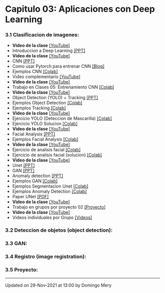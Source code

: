 
# Capitulo 03: Aplicaciones con Deep Learning
### 3.1 Clasificacion de imagenes:
* **Video de la clase** [[YouTube]](https://youtu.be/tRQfQln8ZXQ)
* Introduccion a Deep Learning [[PPT]](CV03_Introduccion.pptx)
* **Video de la clase** [[YouTube]](https://youtu.be/RopqLlyndlU)
* CNN [[PPT]](https://github.com/domingomery/vision/blob/master/clases/Cap03_DeepLearning/presentations/CV03_CNN.pptx)
* Como usar Pytorch para entrenar CNN [[Blog]](https://medium.com/thecyphy/train-cnn-model-with-pytorch-21dafb918f48)
* Ejemplos CNN [[Colab]](https://github.com/domingomery/vision/blob/master/Notebooks.md#convolutional-neural-netwoks-cnn)
* Video complementario [[YouTube]](https://youtu.be/cN_X4-0D1wg)
* **Video de la clase** [[YouTube]](https://youtu.be/yD4T5rPJ9hE)
* Trabajo en Clases 05: Entrenamiento CNN [[Colab]](https://colab.research.google.com/drive/1U39GSwDT7mPSuje7bwnv9tY8T-rUqL-u?usp=sharing)
* **Video de la clase** [[YouTube]](https://youtu.be/-VcyIt0p7bA)
* Object Detection (YOLO) + Tracking [[PPT]](https://github.com/domingomery/vision/blob/master/clases/Cap03_DeepLearning/presentations/CV03_ObjectDetection.pptx)
* Ejemplos Object Detection [[Colab]](https://github.com/domingomery/vision/blob/master/Notebooks.md#object-detection)
* Ejemplos Tracking [[Colab]](https://github.com/domingomery/vision/blob/master/Notebooks.md#tracking)
* **Video de la clase** [[YouTube]](https://youtu.be/yqOI0lKAJ_w)
* Ejercicio YOLO (Deteccion de Mascarilla) [[Colab]](https://colab.research.google.com/drive/1PFSKaqQKJiZRYc7ImsvjJNiHroufsZaC?usp=sharing)
* Ejercicio YOLO Solucion [[Colab]](https://colab.research.google.com/drive/1divNGrEnp4VOHDV_rw8zxJhLAM7uizb9?usp=sharing)
* **Video de la clase** [[YouTube]](https://youtu.be/GBeisP4GBz8)
* Facial Analysis [[PPT]](https://www.dropbox.com/s/k45nta3dn02vxpe/2021_AnalisisFacial_Teaching.pptx?dl=0)
* Ejemplos Facial Analysis [[Colab]](https://github.com/domingomery/vision/blob/master/Notebooks.md#an%C3%A1lisis-facial)
* **Video de la clase** [[YouTube]](https://youtu.be/18U_41kq3N8)
* Ejercicio de analisis facial [[Colab]](https://colab.research.google.com/drive/1DDWFv9j3cKg3WmPic174W4jr74b4AvIl?usp=sharing)
* Ejercicio de analisis facial (solucion) [[Colab]](https://colab.research.google.com/drive/1dTFOY4ZO7tJC8nrgwhSQrceK1AbJCyVk?usp=sharing)
* **Video de la clase** [[YouTube]](https://youtu.be/5Y9UprUtlfg)
* Unet [[PPT]](https://github.com/domingomery/vision/blob/master/clases/Cap03_DeepLearning/presentations/CV03_UNet.pptx)
* GAN [[PPT]](https://github.com/domingomery/vision/blob/master/clases/Cap03_DeepLearning/presentations/CV03_GAN.pptx)
* Anomaly detection [[PPT]](https://github.com/domingomery/vision/blob/master/clases/Cap03_DeepLearning/presentations/CV03_AnomalyDetection.pptx)
* Ejemplos GAN [[Colab]](https://github.com/domingomery/vision/blob/master/Notebooks.md#generative-adversarial-network-gan)
* Ejemplos Segmentacion Unet [[Colab]](https://github.com/domingomery/vision/blob/master/Notebooks.md#segmentaci%C3%B3n)
* Ejemplos Anomaly Detection [[Colab]](https://github.com/domingomery/vision/blob/master/Notebooks.md#detecci%C3%B3n-de-anomal%C3%Adas)
* Paper UNet [[PDF]](https://arxiv.org/pdf/1505.04597.pdf)
* **Video de la clase** [[YouTube]](https://youtu.be/frJ-lCNNVbk)
* Trabajo en grupos por proyecto 02 [[Proyecto]](https://github.com/domingomery/vision/tree/master/proyectos/Proyecto_02)
* **Video de la clase** [[YouTube]](https://youtu.be/PjwUjaRRp-s)
* Videos individuales por Grupo [[Videos]](https://bit.ly/3r73xku)
### 3.2 Deteccion de objetos (object detection):
### 3.3 GAN:
### 3.4 Registro (image registration):
### 3.5 Proyecto:
---


Updated on 29-Nov-2021 at 13:00 by Domingo Mery
